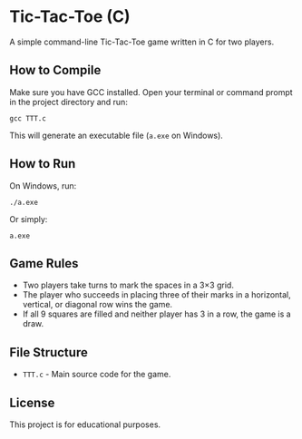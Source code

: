 # Tic-Tac-Toe (C)

A simple command-line Tic-Tac-Toe game written in C for two players.

## How to Compile

Make sure you have GCC installed. Open your terminal or command prompt in the project directory and run:

```
gcc TTT.c
```

This will generate an executable file (`a.exe` on Windows).

## How to Run

On Windows, run:

```
./a.exe
```

Or simply:

```
a.exe
```

## Game Rules
- Two players take turns to mark the spaces in a 3×3 grid.
- The player who succeeds in placing three of their marks in a horizontal, vertical, or diagonal row wins the game.
- If all 9 squares are filled and neither player has 3 in a row, the game is a draw.

## File Structure
- `TTT.c` - Main source code for the game.

## License
This project is for educational purposes.